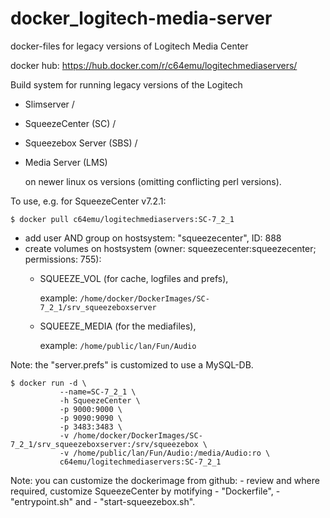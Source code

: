 # docker_logitech-media-server
docker-files for legacy versions of Logitech Media Center

docker hub: https://hub.docker.com/r/c64emu/logitechmediaservers/

Build system for running legacy versions of the Logitech
- Slimserver /
- SqueezeCenter (SC) /    
- Squeezebox Server (SBS) /    
- Media Server (LMS)
    
  on newer linux os versions (omitting conflicting perl versions).

To use, e.g. for SqueezeCenter v7.2.1:

```
$ docker pull c64emu/logitechmediaservers:SC-7_2_1
```
- add user AND group on hostsystem: "squeezecenter", ID: 888
- create volumes on hostsystem (owner: squeezecenter:squeezecenter; permissions: 755):
    - SQUEEZE_VOL (for cache, logfiles and prefs), 
    
        example: `/home/docker/DockerImages/SC-7_2_1/srv_squeezeboxserver`
    - SQUEEZE_MEDIA (for the mediafiles),
    
        example: `/home/public/lan/Fun/Audio`

Note: the "server.prefs" is customized to use a MySQL-DB.

```
$ docker run -d \
           --name=SC-7_2_1 \
           -h SqueezeCenter \
           -p 9000:9000 \
           -p 9090:9090 \
           -p 3483:3483 \
           -v /home/docker/DockerImages/SC-7_2_1/srv_squeezeboxserver:/srv/squeezebox \
           -v /home/public/lan/Fun/Audio:/media/Audio:ro \
           c64emu/logitechmediaservers:SC-7_2_1
```
Note: you can customize the dockerimage from github:
    - review and where required, customize SqueezeCenter by motifying
        - "Dockerfile",
        - "entrypoint.sh" and
        - "start-squeezebox.sh".
